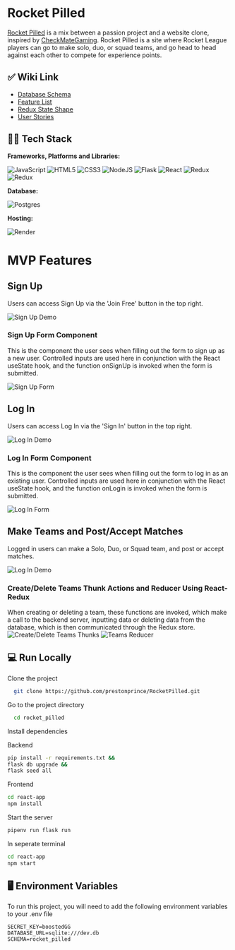 # Rocket Pilled

<a href='https://rocketpilled.onrender.com/' alt=''>Rocket Pilled</a> is a mix between a passion project and a website clone, inspired by <a href='https://www.checkmategaming.com/' alt=''>CheckMateGaming</a>. Rocket Pilled is a site where Rocket League players can go to make solo, duo, or squad teams, and go head to head against each other to compete for experience points.

## ✅ Wiki Link

- [Database Schema](https://github.com/prestonprince/RocketPilled/wiki/DB-Schema)
- [Feature List](https://github.com/prestonprince/RocketPilled/wiki/MVP-Feature-List)
- [Redux State Shape](https://github.com/prestonprince/RocketPilled/wiki/Redux-State-Shape)
- [User Stories](https://github.com/prestonprince/RocketPilled/wiki/User-Stories)

## 👩‍💻 Tech Stack

**Frameworks, Platforms and Libraries:**

![JavaScript](https://img.shields.io/badge/javascript-%23323330.svg?style=for-the-badge&logo=javascript&logoColor=%23F7DF1E) ![HTML5](https://img.shields.io/badge/html5-%23E34F26.svg?style=for-the-badge&logo=html5&logoColor=white) ![CSS3](https://img.shields.io/badge/css3-%231572B6.svg?style=for-the-badge&logo=css3&logoColor=white) ![NodeJS](https://img.shields.io/badge/node.js-6DA55F?style=for-the-badge&logo=node.js&logoColor=white) ![Flask](https://img.shields.io/badge/Flask-%23404d59.svg?style=for-the-badge&logo=flask&logoColor=%2361DAFB) ![React](https://img.shields.io/badge/react-%2320232a.svg?style=for-the-badge&logo=react&logoColor=%2361DAFB) ![Redux](https://img.shields.io/badge/redux-%23593d88.svg?style=for-the-badge&logo=redux&logoColor=white)
![Redux](https://img.shields.io/badge/python-yellow?style=for-the-badge&logo=python&logoColor=blue)

**Database:**

![Postgres](https://img.shields.io/badge/postgres-%23316192.svg?style=for-the-badge&logo=postgresql&logoColor=white)

**Hosting:**

![Render](https://img.shields.io/badge/Render-informational?style=for-the-badge&logo=render&logoColor=%5bdec3)

# MVP Features

## Sign Up

Users can access Sign Up via the 'Join Free' button in the top right.

![Sign Up Demo](./assets/signupGif.gif)

### Sign Up Form Component

This is the component the user sees when filling out the form to sign up as a new user. Controlled inputs are used here in conjunction with the React useState hook, and the function onSignUp is invoked when the form is submitted. 

![Sign Up Form](./assets/signupForm.png)

## Log In 

Users can access Log In via the 'Sign In' button in the top right.

![Log In Demo](./assets/loginGif.gif)

### Log In Form Component

This is the component the user sees when filling out the form to log in as an existing user. Controlled inputs are used here in conjunction with the React useState hook, and the function onLogin is invoked when the form is submitted. 

![Log In Form](./assets/loginForm.png)

## Make Teams and Post/Accept Matches

Logged in users can make a Solo, Duo, or Squad team, and post or accept matches.

![Log In Demo](./assets/makeTeams.gif)

### Create/Delete Teams Thunk Actions and Reducer Using React-Redux
When creating or deleting a team, these functions are invoked, which make a call to the backend server, inputting data or deleting data from the database, which is then communicated through the Redux store. 
![Create/Delete Teams Thunks](./assets/teamsStore.png)
![Teams Reducer](./assets/teamsReducer.png)

## 💻 Run Locally

Clone the project

```bash
  git clone https://github.com/prestonprince/RocketPilled.git
```

Go to the project directory

```bash
  cd rocket_pilled
```

Install dependencies

Backend

```bash
pip install -r requirements.txt &&
flask db upgrade &&
flask seed all
```

Frontend

```bash
cd react-app
npm install
```

Start the server

```bash
pipenv run flask run
```

In seperate terminal

```bash
cd react-app
npm start
```

## 🖥 Environment Variables

To run this project, you will need to add the following environment variables to your .env file

```
SECRET_KEY=boostedGG
DATABASE_URL=sqlite:///dev.db
SCHEMA=rocket_pilled
```
